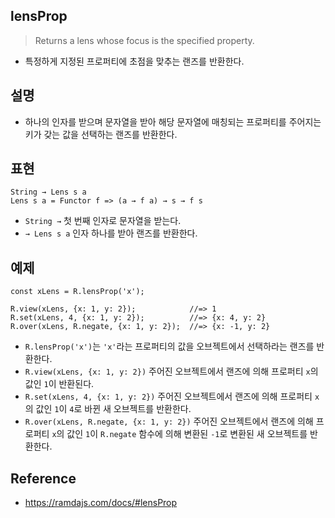 ## lensProp
> Returns a lens whose focus is the specified property.
- 특정하게 지정된 프로퍼티에 초점을 맞추는 랜즈를 반환한다.

## 설명
- 하나의 인자를 받으며 문자열을 받아 해당 문자열에 매칭되는 프로퍼티를 주어지는 키가 갖는 값을 선택하는 랜즈를 반환한다.

## 표현
```
String → Lens s a
Lens s a = Functor f => (a → f a) → s → f s
```
- `String →` 첫 번째 인자로 문자열을 받는다.
- `→ Lens s a` 인자 하나를 받아 랜즈를 반환한다.

## 예제
```
const xLens = R.lensProp('x');

R.view(xLens, {x: 1, y: 2});            //=> 1
R.set(xLens, 4, {x: 1, y: 2});          //=> {x: 4, y: 2}
R.over(xLens, R.negate, {x: 1, y: 2});  //=> {x: -1, y: 2}
```
- `R.lensProp('x')`는 `'x'`라는 프로퍼티의 값을 오브젝트에서 선택하라는 랜즈를 반환한다.
- `R.view(xLens, {x: 1, y: 2})` 주어진 오브젝트에서 랜즈에 의해 프로퍼티 `x`의 값인 `1`이 반환된다.
- `R.set(xLens, 4, {x: 1, y: 2})` 주어진 오브젝트에서 랜즈에 의해 프로퍼티 `x`의 값인 `1`이 `4`로 바뀐 새 오브젝트를 반환한다.
- `R.over(xLens, R.negate, {x: 1, y: 2})` 주어진 오브젝트에서 랜즈에 의해 프로퍼티 `x`의 값인 `1`이 `R.negate` 함수에 의해 변환된 `-1`로 변환된 새 오브젝트를 반환한다.


## Reference
- https://ramdajs.com/docs/#lensProp
